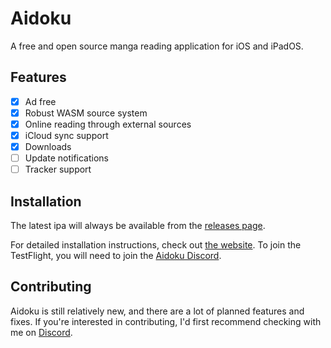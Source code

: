 # Aidoku
A free and open source manga reading application for iOS and iPadOS.

## Features
- [x] Ad free
- [x] Robust WASM source system
- [x] Online reading through external sources
- [x] iCloud sync support
- [x] Downloads
- [ ] Update notifications
- [ ] Tracker support

## Installation
The latest ipa will always be available from the [releases page](https://github.com/Aidoku/Aidoku/releases).

For detailed installation instructions, check out [the website](https://aidoku.app). To join the TestFlight, you will need to join the [Aidoku Discord](https://discord.gg/9U8cC5Zk3s).

## Contributing
Aidoku is still relatively new, and there are a lot of planned features and fixes. If you're interested in contributing, I'd first recommend checking with me on [Discord](https://discord.gg/9U8cC5Zk3s).
